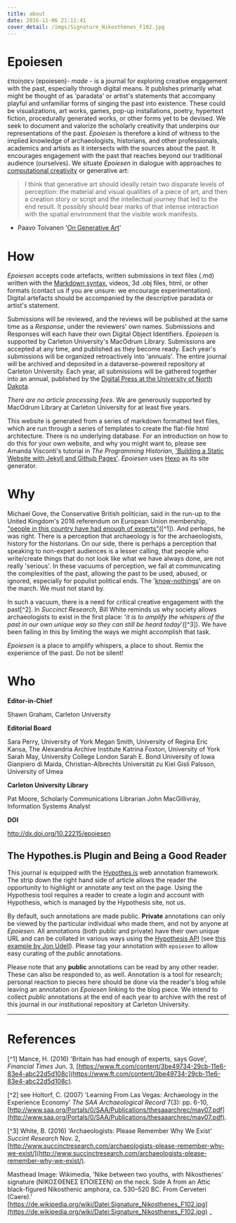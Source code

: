 ```yaml
---
title: about
date: 2016-11-06 21:11:41
cover_detail: /imgs/Signature_Nikosthenes_F102.jpg
---
```


# Epoiesen

ἐποίησεν (epoiesen)- _made_ - is a journal for exploring creative engagement with the past, especially through digital means. It publishes primarily what might be thought of as 'paradata' or artist's statements that accompany playful and unfamiliar forms of singing the past into existence. These could be visualizations, art works, games, pop-up installations, poetry, hypertext fiction, procedurally generated works, or other forms yet to be devised. We seek to document and valorize the scholarly creativity that underpins our representations of the past. _Epoiesen_ is therefore a kind of witness to the implied knowledge of archaeologists, historians, and other professionals, academics and artists as it intersects with the sources about the past. It encourages engagement with the past that reaches beyond our traditional audience (ourselves). We situate _Epoiesen_ in dialogue with approaches to [computational creativity](https://en.wikipedia.org/wiki/Computational_creativity) or generative art:

> I think that generative art should ideally retain two disparate levels of perception: the material and visual qualities of a piece of art, and then a creation story or script and the intellectual journey that led to the end result. It possibly should bear marks of that intense interaction with the spatial environment that the visible work manifests.

- Paavo Toivanen '[On Generative Art](https://pvto.github.io/art/2016/09/14/on-generative-art)'

# How

_Epoiesen_ accepts code artefacts, written submissions in text files (.md) written with the [Markdown syntax](https://daringfireball.net/projects/markdown/basics), videos, 3d .obj files, html, or other formats (contact us if you are unsure: we encourage experimentation).  Digital artefacts should be accompanied by the descriptive paradata or artist's statement.

Submissions will be reviewed, and the reviews will be published at the same time as a _Response_, under the reviewers' own names. Submissions and Responses will each have their own Digital Object Identifiers. _Epoiesen_ is supported by Carleton University's MacOdrum Library. Submissions are accepted at any time, and published as they become ready. Each year's submissions will be organized retroactively into 'annuals'. The entire journal will be archived and deposited in a dataverse-powered repository at Carleton University. Each year, all submissions will be gathered together into an annual, published by the [Digital Press at the University of North Dakota](https://thedigitalpress.org/).

_There are no article processing fees_. We are generously supported by MacOdrum Library at Carleton University for at least five years.

This website is generated from a series of markdown formatted text files, which are run through a series of templates to create the flat-file html architecture. There is no underlying database. For an introduction on how to do this for your own website, and why you might want to, please see Amanda Visconti's tutorial in _The Programming Historian_, ['Building a Static Website with Jekyll and Github Pages'](http://programminghistorian.org/lessons/building-static-sites-with-jekyll-github-pages). _Epoiesen_ uses [Hexo](https://hexo.io/) as its site generator.  


# Why

Michael Gove, the Conservative British politician, said in the run-up to the United Kingdom's 2016 referendum on European Union membership, ["people in this country have had enough of experts"](https://www.ft.com/content/3be49734-29cb-11e6-83e4-abc22d5d108c)([^1]). And perhaps, he was right. There is a perception that archaeology is for the archaeologists, history for the historians. On our side, there is perhaps a perception that speaking to non-expert audiences is a lesser calling, that people who write/create things that do not look like what we have always done, are not really 'serious'. In these vacuums of perception, we fail at communicating the complexities of the past, allowing the past to be used, abused, or ignored, especially for populist political ends. The '[know-nothings](https://www.wikiwand.com/en/Know_Nothing)' are on the march. We must not stand by.

In such a vacuum, there is a need for critical creative engagement with the past[^2]. In _Succinct Research_, Bill White reminds us why society allows archaeologists to exist in the first place: '_it is to amplify the whispers of the past in our own unique way so they can still be heard today_'([^3]). We have been failing in this by limiting the ways we might accomplish that task.

_Epoiesen_ is a place to amplify whispers, a place to shout. Remix the experience of the past. Do not be silent!


# Who

**Editor-in-Chief**

Shawn Graham, Carleton University

**Editorial Board**

Sara Perry, University of York
Megan Smith, University of Regina
Eric Kansa, The Alexandria Archive Institute
Katrina Foxton, University of York
Sarah May, University College London
Sarah E. Bond University of Iowa
Gianpiero di Maida, Christian-Albrechts Universität zu Kiel
Gisli Palsson, University of Umea

**Carleton University Library**

Pat Moore, Scholarly Communications Librarian
John MacGillivray, Information Systems Analyst

**DOI**

http://dx.doi.org/10.22215/epoiesen

## The Hypothes.is Plugin and Being a Good Reader

This journal is equipped with the [Hypothes.is](http://hypothes.is) web annotation framework. The strip down the right hand side of article allows the reader the opportunity to highlight or annotate any text on the page. Using the Hypothesis tool requires a reader to create a login and account with Hypothesis, which is managed by the Hypothesis site, not us.

By default, such annotations are made public. **Private** annotations can only be viewed by the particular individual who made them, and not by anyone at _Epoiesen_. All annotations (both public and private) have their own unique URL and can be collated in various ways using the [Hypothesis API](https://h.readthedocs.io/en/latest/api/) (see [this example by Jon Udell](http://jonudell.net/h/facet.html)). Please tag your annotation with `epoiesen` to allow easy curating of the _public_ annotations.

Please note that any **public** annotations can be read by any other reader. These can also be responded to, as well. Annotation is a tool for research; personal reaction to pieces here should be done via the reader's blog while leaving an annotation on _Epoiesen_ linking to the blog piece. We intend to collect _public_ annotations at the end of each year to archive with the rest of this journal in our institutional repository at Carleton University.


-----

# References
[^1] Mance, H. (2016) 'Britain has had enough of experts, says Gove', _Financial Times_ Jun. 3, [https://www.ft.com/content/3be49734-29cb-11e6-83e4-abc22d5d108c](https://www.ft.com/content/3be49734-29cb-11e6-83e4-abc22d5d108c).

[^2] see Holtorf, C. (2007) 'Learning From Las Vegas: Archaeology in the Experience Economy' _The SAA Archaeological Record_ 7(3): pp. 6-10, [http://www.saa.org/Portals/0/SAA/Publications/thesaaarchrec/may07.pdf](http://www.saa.org/Portals/0/SAA/Publications/thesaaarchrec/may07.pdf).

[^3] White, B. (2016) 'Archaeologists: Please Remember Why We Exist' _Succint Research_ Nov. 2, [http://www.succinctresearch.com/archaeologists-please-remember-why-we-exist/](http://www.succinctresearch.com/archaeologists-please-remember-why-we-exist/).

Masthead Image: Wikimedia, 'Nike between two youths, with Nikosthenes' signature (ΝΙΚΟΣΘΕΝΕΣ ΕΠΟΙΕΣΕΝ) on the neck. Side A from an Attic black-figured Nikosthenic amphora, ca. 530–520 BC. From Cerveteri (Caere).' [https://de.wikipedia.org/wiki/Datei:Signature_Nikosthenes_F102.jpg](https://de.wikipedia.org/wiki/Datei:Signature_Nikosthenes_F102.jpg) _
